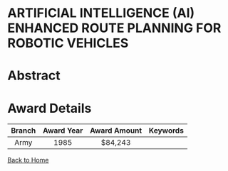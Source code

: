 
ARTIFICIAL INTELLIGENCE (AI) ENHANCED ROUTE PLANNING FOR ROBOTIC VEHICLES
=========================================================================

# Abstract


  

# Award Details

|Branch|Award Year|Award Amount|Keywords|
| :---: | :---: | :---: | :---: |
|Army|1985|$84,243||
  
  


[Back to Home](https://github.com/chrischow/dod_sbir_awards/Reports/CC/#743)